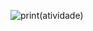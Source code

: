 ![print(atividade)](https://github.com/user-attachments/assets/a9564c16-64c2-4187-8b75-fe80d6013719)
